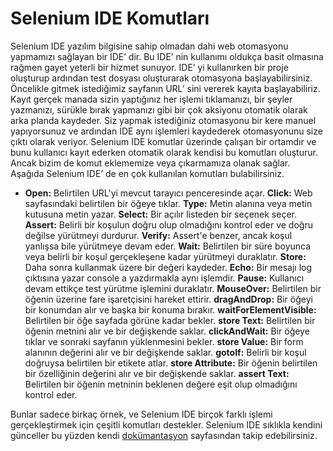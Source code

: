 # **Selenium IDE Komutları**

Selenium IDE yazılım bilgisine sahip olmadan dahi web otomasyonu yapmamızı sağlayan bir IDE’ dir. Bu  IDE’ nin kullanımı oldukça basit olmasına rağmen gayet yeterli bir hizmet sunuyor. IDE’ yi kullanırken bir proje oluşturup ardından test dosyası oluşturarak otomasyona başlayabilirsiniz. Öncelikle gitmek istediğimiz sayfanın URL’ sini vererek kayıta başlayabiliriz. Kayıt gerçek manada sizin yaptığınız her işlemi tıklamanızı, bir şeyler yazmanızı, sürükle bırak yapmanızı gibi bir çok aksiyonu otomatik olarak arka planda kaydeder. Siz yapmak istediğiniz otomasyonu bir kere manuel yapıyorsunuz ve ardından IDE aynı işlemleri kaydederek otomasyonunu size çıktı olarak veriyor. Selenium IDE komutlar üzerinde çalışan bir ortamdır ve bunu kullanıcı kayıt ederken otomatik olarak kendisi bu komutları oluşturur. Ancak bizim de komut eklememize veya çıkarmamıza olanak sağlar. Aşağıda Selenium IDE’ de en çok kullanılan komutları bulabilirsiniz.

* **Open:** Belirtilen URL'yi mevcut tarayıcı penceresinde açar.
  **Click:** Web sayfasındaki belirtilen bir öğeye tıklar.
  **Type:** Metin alanına veya metin kutusuna metin yazar.
  **Select:** Bir açılır listeden bir seçenek seçer.
  **Assert:** Belirli bir koşulun doğru olup olmadığını kontrol eder ve doğru değilse yürütmeyi durdurur.
  **Verify:** Assert'e benzer, ancak koşul yanlışsa bile yürütmeye devam eder.
  **Wait:** Belirtilen bir süre boyunca veya belirli bir koşul gerçekleşene kadar yürütmeyi duraklatır.
  **Store:** Daha sonra kullanmak üzere bir değeri kaydeder.
  **Echo:** Bir mesajı log çıktısına yazar console a yazdırmakla aynı işlemdir.
  **Pause:** Kullanıcı devam ettikçe test yürütme işlemini duraklatır.
  **MouseOver:** Belirtilen bir öğenin üzerine fare işaretçisini hareket ettirir.
  **dragAndDrop:** Bir öğeyi bir konumdan alır ve başka bir konuma bırakır.
  **waitForElementVisible:** Belirtilen bir öğe sayfada görüne kadar bekler.
  **store Text:** Belirtilen bir öğenin metnini alır ve bir değişkende saklar.
  **clickAndWait:** Bir öğeye tıklar ve sonraki sayfanın yüklenmesini bekler.
  **store Value:** Bir form alanının değerini alır ve bir değişkende saklar.
  **gotoIf:** Belirli bir koşul doğruysa belirtilen bir etikete atlar.
  **store Attribute:** Bir öğenin belirtilen bir özelliğinin değerini alır ve bir değişkende saklar.
  **assert Text:** Belirtilen bir öğenin metninin beklenen değere eşit olup olmadığını kontrol eder.

Bunlar sadece birkaç örnek, ve Selenium IDE birçok farklı işlemi gerçekleştirmek için çeşitli komutları destekler. Selenium IDE sıklıkla kendini günceller bu yüzden kendi [dokümantasyon](https://www.selenium.dev/selenium-ide/docs/en/api/commands) sayfasından takip edebilirsiniz.
